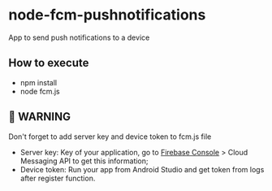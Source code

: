 # node-fcm-pushnotifications

App to send push notifications to a device

## How to execute
- npm install
- node fcm.js

## 🚧 WARNING

Don't forget to add server key and device token to fcm.js file

- Server key: Key of your application, go to [Firebase Console](https://console.firebase.google.com/) > Cloud Messaging API to get this information;
- Device token: Run your app from Android Studio and get token from logs after register function.
